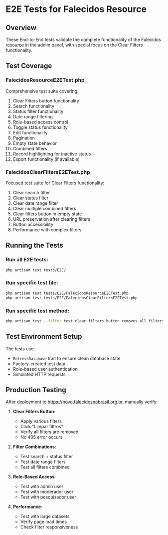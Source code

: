 # E2E Tests for Falecidos Resource

## Overview
These End-to-End tests validate the complete functionality of the Falecidos resource in the admin panel, with special focus on the Clear Filters functionality.

## Test Coverage

### FalecidosResourceE2ETest.php
Comprehensive test suite covering:
1. Clear Filters button functionality
2. Search functionality
3. Status filter functionality
4. Date range filtering
5. Role-based access control
6. Toggle status functionality
7. Edit functionality
8. Pagination
9. Empty state behavior
10. Combined filters
11. Record highlighting for inactive status
12. Export functionality (if available)

### FalecidosClearFiltersE2ETest.php
Focused test suite for Clear Filters functionality:
1. Clear search filter
2. Clear status filter
3. Clear date range filter
4. Clear multiple combined filters
5. Clear filters button in empty state
6. URL preservation after clearing filters
7. Button accessibility
8. Performance with complex filters

## Running the Tests

### Run all E2E tests:
```bash
php artisan test tests/E2E/
```

### Run specific test file:
```bash
php artisan test tests/E2E/FalecidosResourceE2ETest.php
php artisan test tests/E2E/FalecidosClearFiltersE2ETest.php
```

### Run specific test method:
```bash
php artisan test --filter test_clear_filters_button_removes_all_filters
```

## Test Environment Setup

The tests use:
- `RefreshDatabase` trait to ensure clean database state
- Factory-created test data
- Role-based user authentication
- Simulated HTTP requests

## Production Testing

After deployment to https://novo.falecidosnobrasil.org.br, manually verify:

1. **Clear Filters Button**:
   - Apply various filters
   - Click "Limpar filtros"
   - Verify all filters are removed
   - No 405 error occurs

2. **Filter Combinations**:
   - Test search + status filter
   - Test date range filters
   - Test all filters combined

3. **Role-Based Access**:
   - Test with admin user
   - Test with moderador user
   - Test with pesquisador user

4. **Performance**:
   - Test with large datasets
   - Verify page load times
   - Check filter responsiveness